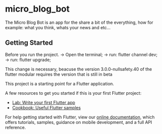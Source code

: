 # micro_blog_bot

The Micro Blog Bot is an app for the share a bit of the everything, how for example: what you think, whats your news and etc...

## Getting Started

Before you run the project.
 -> Open the terminal;
 -> run: flutter channel dev;
 -> run: flutter upgrade;

This change is necessary, beacuse the version 3.0.0-nullsafety.40 of the flutter modular requires the version that is still in beta

This project is a starting point for a Flutter application.

A few resources to get you started if this is your first Flutter project:

- [Lab: Write your first Flutter app](https://flutter.dev/docs/get-started/codelab)
- [Cookbook: Useful Flutter samples](https://flutter.dev/docs/cookbook)

For help getting started with Flutter, view our
[online documentation](https://flutter.dev/docs), which offers tutorials,
samples, guidance on mobile development, and a full API reference.
